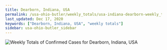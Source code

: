 ```yaml
---
title: Dearborn, Indiana, USA
permalink: /usa-ohio-butler/weekly_totals/usa-indiana-dearborn-weekly_totals.html
last_updated: Dec 17, 2020
keywords: ["Dearborn, Indiana, USA", "weekly totals"]
sidebar: usa-ohio-butler_sidebar
---
```


![Weekly Totals of Confirmed Cases for Dearborn, Indiana, USA](/covid_tracker/images/graphs/usa-indiana-dearborn-weekly_totals_graph.png)
